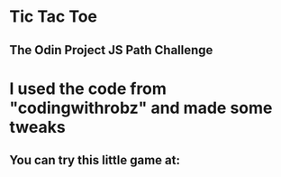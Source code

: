 # Tic Tac Toe

## The Odin Project JS Path Challenge

# I used the code from "codingwithrobz" and made some tweaks 

## You can try this little game at: 
